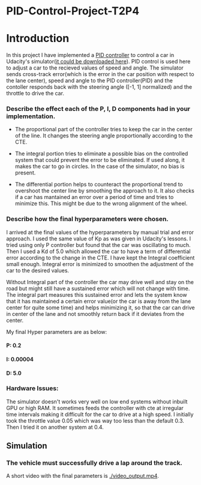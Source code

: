 # PID-Control-Project-T2P4

# Introduction

In this project I have implemented a [PID controller](https://en.wikipedia.org/wiki/PID_controller) to control a car in Udacity's simulator([it could be downloaded here](https://github.com/udacity/self-driving-car-sim/releases)). PID control is used here to adjust a car to the recieved values of speed and angle. The simulator sends cross-track error(which is the error in the car position with respect to the lane center), speed and angle to the PID controller(PID) and the contoller responds back with the steering angle ([-1, 1] normalized) and the throttle to drive the car.

### Describe the effect each of the P, I, D components had in your implementation.

- The proportional part of the controller tries to keep the car in the center of the line. It changes the steering angle proportionally according to the CTE. 

- The integral portion tries to eliminate a possible bias on the controlled system that could prevent the error to be eliminated. If used along, it makes the car to go in circles. In the case of the simulator, no bias is present. 

- The differential portion helps to counteract the proportional trend to overshoot the center line by smoothing the approach to it. It also checks if a car has mantained an error over a period of time and tries to minimize this. This might be due to the wrong alignment of the wheel.

### Describe how the final hyperparameters were chosen.

I arrived at the final values of the hyperparameters by manual trial and error approach. I used the same value of Kp as was given in Udacity's lessons. I tried using only P controller but found that the car was oscillating to much. Then I used a Kd of 5.0 which allowed the car to have a term of differential error according to the change in the CTE. I have kept the Integral coefficient small enough. Integral error is minimized to smoothen the adjustment of the car to the desired values.

Without Integral part of the controller the car may drive well and stay on the road but might still have a sustained error which will not change with time. The integral part measures this sustained error and lets the system know that it has maintained a certain error value(or the car is away from the lane center for quite some time) and helps minimizing it, so that the car can drive in center of the lane and not smoothly return back if it deviates from the center.

My final Hyper parameters are as below:
#### P: 0.2 
#### I: 0.00004 
#### D: 5.0


### Hardware Issues:

The simulator doesn't works very well on low end systems without inbuilt GPU or high RAM. It sometimes feeds the controller with cte at irregular time intervals making it difficult for the car to drive at a high speed. I initially took the throttle value 0.05 which was way too less than the default 0.3. Then I tried it on another system at 0.4.

## Simulation

### The vehicle must successfully drive a lap around the track.

A short video with the final parameters is [./video_output.mp4](./video_output.mp4).
